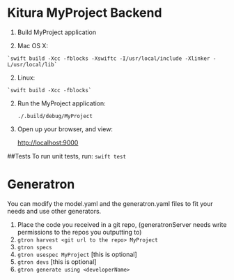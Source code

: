 
# Kitura MyProject Backend
1. Build MyProject application

  1. Mac OS X: 
	
	`swift build -Xcc -fblocks -Xswiftc -I/usr/local/include -Xlinker -L/usr/local/lib`
	
  2. Linux:
  
    `swift build -Xcc -fblocks`
	
2. Run the MyProject application:

	`./.build/debug/MyProject`
	
3. Open up your browser, and view: 

   [http://localhost:9000](http://localhost:9000)


##Tests
  To run unit tests, run:
  `swift test`

# Generatron
You can modify the model.yaml and the generatron.yaml files to fit your needs and use other generators.
1) Place the code you received in a git repo, (generatronServer needs write permissions to the repos you outputting to)
2) `gtron harvest <git url to the repo> MyProject`
3) `gtron specs`
4) `gtron usespec MyProject` [this is optional]
5) `gtron devs` [this is optional]
6) `gtron generate using <developerName>`

